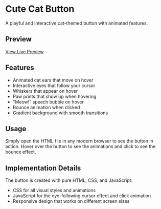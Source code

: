# Cute Cat Button

A playful and interactive cat-themed button with animated features.

## Preview

[View Live Preview](https://iammonsterbunny.github.io/Buttons/html%20buttons/Cutecat%20Button.html)

## Features

- Animated cat ears that move on hover
- Interactive eyes that follow your cursor
- Whiskers that appear on hover
- Paw prints that show up when hovering
- "Meow!" speech bubble on hover
- Bounce animation when clicked
- Gradient background with smooth transitions

## Usage

Simply open the HTML file in any modern browser to see the button in action. Hover over the button to see the animations and click to see the bounce effect.

## Implementation Details

The button is created with pure HTML, CSS, and JavaScript:
- CSS for all visual styles and animations
- JavaScript for the eye-following cursor effect and click animation
- Responsive design that works on different screen sizes